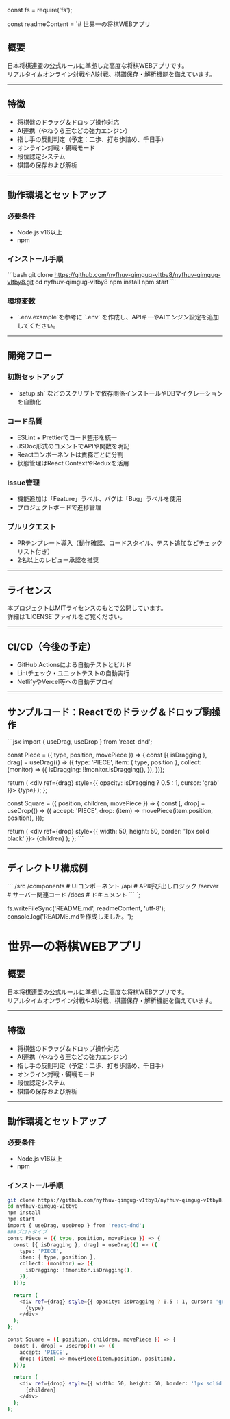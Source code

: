 const fs = require('fs');

const readmeContent = `# 世界一の将棋WEBアプリ

## 概要
日本将棋連盟の公式ルールに準拠した高度な将棋WEBアプリです。  
リアルタイムオンライン対戦やAI対戦、棋譜保存・解析機能を備えています。

---

## 特徴
- 将棋盤のドラッグ＆ドロップ操作対応
- AI連携（やねうら王などの強力エンジン）
- 指し手の反則判定（予定：二歩、打ち歩詰め、千日手）
- オンライン対戦・観戦モード
- 段位認定システム
- 棋譜の保存および解析

---

## 動作環境とセットアップ

### 必要条件
- Node.js v16以上
- npm

### インストール手順
\`\`\`bash
git clone https://github.com/nyfhuv-qimgug-vItby8/nyfhuv-qimgug-vItby8.git
cd nyfhuv-qimgug-vItby8
npm install
npm start
\`\`\`

### 環境変数
- \`.env.example\`を参考に \`.env\` を作成し、APIキーやAIエンジン設定を追加してください。

---

## 開発フロー

### 初期セットアップ
- \`setup.sh\` などのスクリプトで依存関係インストールやDBマイグレーションを自動化

### コード品質
- ESLint + Prettierでコード整形を統一
- JSDoc形式のコメントでAPIや関数を明記
- Reactコンポーネントは責務ごとに分割
- 状態管理はReact ContextやReduxを活用

### Issue管理
- 機能追加は「Feature」ラベル、バグは「Bug」ラベルを使用
- プロジェクトボードで進捗管理

### プルリクエスト
- PRテンプレート導入（動作確認、コードスタイル、テスト追加などチェックリスト付き）
- 2名以上のレビュー承認を推奨

---

## ライセンス
本プロジェクトはMITライセンスのもとで公開しています。  
詳細は\`LICENSE\`ファイルをご覧ください。

---

## CI/CD（今後の予定）
- GitHub Actionsによる自動テストとビルド
- Lintチェック・ユニットテストの自動実行
- NetlifyやVercel等への自動デプロイ

---

## サンプルコード：Reactでのドラッグ＆ドロップ駒操作

\`\`\`jsx
import { useDrag, useDrop } from 'react-dnd';

const Piece = ({ type, position, movePiece }) => {
  const [{ isDragging }, drag] = useDrag(() => ({
    type: 'PIECE',
    item: { type, position },
    collect: (monitor) => ({
      isDragging: !!monitor.isDragging(),
    }),
  }));

  return (
    <div ref={drag} style={{ opacity: isDragging ? 0.5 : 1, cursor: 'grab' }}>
      {type}
    </div>
  );
};

const Square = ({ position, children, movePiece }) => {
  const [, drop] = useDrop(() => ({
    accept: 'PIECE',
    drop: (item) => movePiece(item.position, position),
  }));

  return (
    <div ref={drop} style={{ width: 50, height: 50, border: '1px solid black' }}>
      {children}
    </div>
  );
};
\`\`\`

---

## ディレクトリ構成例

\`\`\`
/src
  /components   # UIコンポーネント
  /api          # API呼び出しロジック
/server         # サーバー関連コード
/docs           # ドキュメント
\`\`\`
`;

fs.writeFileSync('README.md', readmeContent, 'utf-8');
console.log('README.mdを作成しました。');
# 世界一の将棋WEBアプリ

## 概要
日本将棋連盟の公式ルールに準拠した高度な将棋WEBアプリです。  
リアルタイムオンライン対戦やAI対戦、棋譜保存・解析機能を備えています。

---

## 特徴
- 将棋盤のドラッグ＆ドロップ操作対応
- AI連携（やねうら王などの強力エンジン）
- 指し手の反則判定（予定：二歩、打ち歩詰め、千日手）
- オンライン対戦・観戦モード
- 段位認定システム
- 棋譜の保存および解析

---

## 動作環境とセットアップ

### 必要条件
- Node.js v16以上
- npm

### インストール手順
```bash
git clone https://github.com/nyfhuv-qimgug-vItby8/nyfhuv-qimgug-vItby8.git
cd nyfhuv-qimgug-vItby8
npm install
npm start
import { useDrag, useDrop } from 'react-dnd';
###プロトタイプ
const Piece = ({ type, position, movePiece }) => {
  const [{ isDragging }, drag] = useDrag(() => ({
    type: 'PIECE',
    item: { type, position },
    collect: (monitor) => ({
      isDragging: !!monitor.isDragging(),
    }),
  }));

  return (
    <div ref={drag} style={{ opacity: isDragging ? 0.5 : 1, cursor: 'grab' }}>
      {type}
    </div>
  );
};

const Square = ({ position, children, movePiece }) => {
  const [, drop] = useDrop(() => ({
    accept: 'PIECE',
    drop: (item) => movePiece(item.position, position),
  }));

  return (
    <div ref={drop} style={{ width: 50, height: 50, border: '1px solid black' }}>
      {children}
    </div>
  );
};
